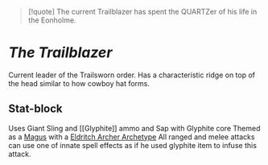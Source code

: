 > [!quote] The current Trailblazer has spent the QUARTZer of his life in the Eonholme.

# *The Trailblazer*
Current leader of the Trailsworn order. Has a characteristic ridge on top of the head similar to how cowboy hat forms.
## Stat-block
Uses Giant Sling and [[Glyphite]] ammo and Sap with Glyphite core
Themed as a [Magus](https://2e.aonprd.com/Classes.aspx?ID=17) with a [Eldritch Archer Archetype](https://2e.aonprd.com/Archetypes.aspx?ID=59)
All ranged and melee attacks can use one of innate spell effects as if he used glyphite item to infuse this attack. 